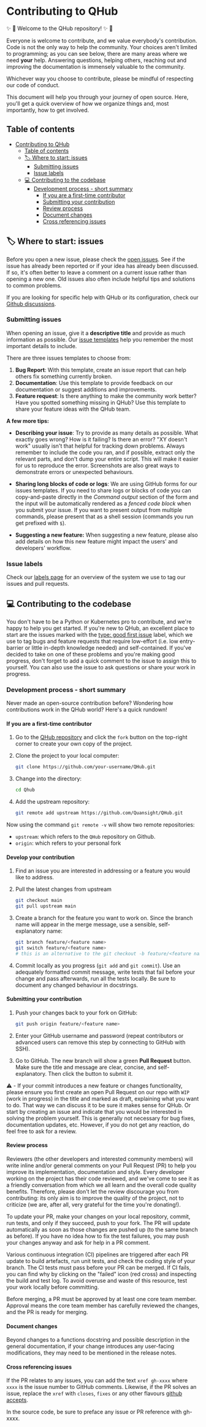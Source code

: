 # Contributing to QHub

:sparkles: :raised_hands:  Welcome to the QHub repository! :sparkles: :raised_hands:

Everyone is welcome to contribute, and we value everybody's contribution. Code is not the only way to help the community.
Your choices aren't limited to programming; as you can see below, there are many areas where we need **your** help.
Answering questions, helping others, reaching out and improving the documentation is immensely valuable to the community.

Whichever way you choose to contribute, please be mindful of respecting our code of conduct.

This document will help you through your journey of open source. Here, you'll get a quick overview of how we organize things and, most importantly, how to get involved.

## Table of contents

- [Contributing to QHub](#contributing-to-qhub)
  - [Table of contents](#table-of-contents)
  - [🏷 Where to start: issues](#-where-to-start-issues)
    - [Submitting issues](#submitting-issues)
    - [Issue labels](#issue-labels)
  - [:computer: Contributing to the codebase](#computer-contributing-to-the-codebase)
    - [Development process - short summary](#development-process---short-summary)
      - [If you are a first-time contributor](#if-you-are-a-first-time-contributor)
      - [Submitting your contribution](#submitting-your-contribution)
      - [Review process](#review-process)
      - [Document changes](#document-changes)
      - [Cross referencing issues](#cross-referencing-issues)

## 🏷 Where to start: issues

Before you open a new issue, please check the [open issues][QHub-issues]. See if the issue has already been reported or if your idea has already been discussed.
If so, it's often better to leave a comment on a current issue rather than opening a new one. Old issues also often include helpful tips and solutions to common problems.

If you are looking for specific help with QHub or its configuration, check our [Github discussions][QHub-qa].

### Submitting issues

When opening an issue, give it a **descriptive title** and provide as much information as possible.
Our [issue templates][QHub-templates] help you remember the most important details to include.

There are three issues templates to choose from:

1. **Bug Report**: With this template, create an issue report that can help others fix something currently broken.
2. **Documentation**: Use this template to provide feedback on our documentation or suggest additions and improvements.
3. **Feature request**: Is there anything to make the community work better? Have you spotted something missing in QHub?
  Use this template to share your feature ideas with the QHub team.

**A few more tips:**

- **Describing your issue**: Try to provide as many details as possible. What exactly goes wrong? How is it failing? Is there an error?
  "XY doesn't work" usually isn't that helpful for tracking down problems. Always remember to include the code you ran, and if possible,
  extract only the relevant parts, and don't dump your entire script.
  This will make it easier for us to reproduce the error. Screenshots are also great ways to demonstrate errors or unexpected behaviours.

- **Sharing long blocks of code or logs**: We are using GitHub forms for our issues templates. If you need to share logs or blocks of code you can  copy-and-paste directly in the _Command output_ section of the form and the input will be automatically rendered as a _fenced code block_ when you submit your issue. If you want to present output from multiple commands, please present
that as a shell session (commands you run get prefixed with `$`).

- **Suggesting a new feature:** When suggesting a new feature, please also add details on how this new feature might impact the users' and developers' workflow.

### Issue labels

Check our [labels page][QHub-labels] for an overview of the system we use to tag our issues and pull requests.

## :computer: Contributing to the codebase

You don't have to be a Python or Kubernetes pro to contribute, and we're happy to help you get started.
If you're new to QHub, an excellent place to start are the issues marked with the [type: good first issue](https://github.com/Quansight/QHub/labels/type%3A%20good%20first%20issue) label,
which we use to tag bugs and feature requests that require low-effort (i.e. low entry-barrier or little in-depth knowledge needed) and self-contained.
If you've decided to take on one of these problems and you're making good progress, don't forget to add a quick comment to the issue to assign this to yourself.
You can also use the issue to ask questions or share your work in progress.

### Development process - short summary

Never made an open-source contribution before? Wondering how contributions work in the QHub world? Here's a quick rundown!

#### If you are a first-time contributor

1. Go to the [QHub repository][QHub-repo] and click the `fork` button on the top-right corner to create your own copy of the project.
2. Clone the project to your local computer:

   ```bash
   git clone https://github.com/your-username/QHub.git
   ```

3. Change into the directory:

   ```bash
   cd Qhub
   ```

4. Add the upstream repository:

   ```bash
   git remote add upstream https://github.com/Quansight/QHub.git
   ```

Now using the command `git remote -v` will show two remote repositories:

- `upstream`: which refers to the `QHub` repository on Github.
- `origin`: which refers to your personal fork

#### Develop your contribution

1. Find an issue you are interested in addressing or a feature you would like to address.
2. Pull the latest changes from upstream

   ```bash
   git checkout main
   git pull upstream main
   ```

3. Create a branch for the feature you want to work on. Since the branch name will appear in the merge message, use a sensible, self-explanatory name:

   ```bash
   git branch feature/<feature name>
   git switch feature/<feature name>
   # this is an alternative to the git checkout -b feature/<feature name> command
   ```

4. Commit locally as you progress (`git add` and `git commit`). Use an adequately formatted commit message,
   write tests that fail before your change and pass afterwards, run all the tests locally. Be sure to document any changed behaviour in docstrings.

#### Submitting your contribution

1. Push your changes back to your fork on GitHub:

    ```bash
    git push origin feature/<feature name>
    ```

2. Enter your GitHub username and password (repeat contributors or advanced users can remove this step by connecting to GitHub with SSH).
3. Go to GitHub. The new branch will show a green **Pull Request** button. Make sure the title and message are clear, concise, and self-explanatory.
   Then click the button to submit it.

:warning: - If your commit introduces a new feature or changes functionality,  please
ensure you first create an open Pull Request on our repo with `WIP` (work in progress) in the title and marked as draft, explaining what you want to do.
That way we can discuss it
to be sure it makes sense for QHub. Or start by creating an issue and indicate that you would be interested in solving the problem yourself.
This is generally not necessary for bug fixes, documentation updates, etc. However, if you do not get any reaction, do feel free to ask for a review.

#### Review process

Reviewers (the other developers and interested community members) will write inline and/or general comments on your Pull Request (PR) to help you improve its implementation, documentation and style.
Every developer working on the project has their code reviewed, and we've come to see it as a friendly conversation from which we all learn and the overall code quality benefits.
Therefore, please don't let the review discourage you from contributing: its only aim is to improve the quality of the project, not to criticize
(we are, after all, very grateful for the time you're donating!).

To update your PR, make your changes on your local repository, commit, run tests, and only if they succeed, push to your fork.
The PR will update automatically as soon as those changes are pushed up (to the same branch as before).
If you have no idea how to fix the test failures, you may push your changes anyway and ask for help in a PR comment.

Various continuous integration (CI) pipelines are triggered after each PR update to build artefacts, run unit tests, and check the coding style of your branch.
The CI tests must pass before your PR can be merged. If CI fails, you can find why by clicking on the "failed" icon (red cross) and inspecting the build and test log.
To avoid overuse and waste of this resource, test your work locally before committing.

Before merging, a PR must be approved by at least one core team member. Approval means the core team member has carefully reviewed the changes, and the PR is ready for merging.

#### Document changes

Beyond changes to a functions docstring and possible description in the general documentation, if your change introduces any user-facing modifications, they may need to be mentioned in the release notes.

#### Cross referencing issues

If the PR relates to any issues, you can add the text `xref gh-xxxx` where `xxxx` is the issue number to GitHub comments. Likewise, if the PR solves an issue, replace the `xref` with `closes`, `fixes` or any other flavours [github accepts](https://help.github.com/en/articles/closing-issues-using-keywords).

In the source code, be sure to preface any issue or PR reference with gh-xxxx.

<!-- Links -->
[QHub-repo]: https://github.com/Quansight/QHub/
[QHub-issues]: https://github.com/Quansight/QHub/issues
[QHub-labels]: https://github.com/Quansight/QHub/labels
[QHub-templates]: https://github.com/Quansight/QHub/issues/new/choose
[QHub-qa]: https://github.com/Quansight/QHub/discussions/categories/q-a
[issue-template]: https://github.com/Quansight/QHub/blob/main/ISSUE_TEMPLATE.md
